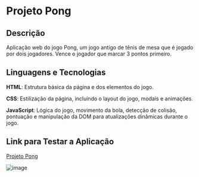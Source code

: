 # Projeto Pong

## Descrição

Aplicação web do jogo Pong, um jogo antigo de tênis de mesa que é jogado por dois jogadores. Vence o jogador que marcar 3
pontos primeiro.

## Linguagens e Tecnologias

**HTML**: Estrutura básica da página e dos elementos do jogo.

**CSS**: Estilização da página, incluindo o layout do jogo, modais e animações.

**JavaScript**: Lógica do jogo, movimento da bola, detecção de colisão, pontuação e manipulação da DOM para atualizações 
dinâmicas durante o jogo.

## Link para Testar a Aplicação
[Projeto Pong](https://rafaelmr9.github.io/Pong/)

![image](https://github.com/RafaelMR9/Pong/assets/24281310/fde8fed3-09c6-480f-887e-4c24adcc2792)
